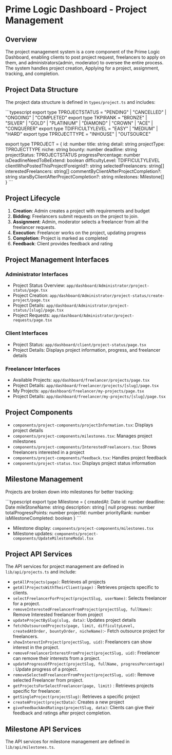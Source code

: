# Prime Logic Dashboard - Project Management

## Overview

The project management system is a core component of the Prime Logic Dashboard, enabling clients to post project request, freelancers to apply on them, and administrators(admin, moderator) to oversee the entire process. The system handles project creation, Applying for a project, assignment, tracking, and completion.

## Project Data Structure

The project data structure is defined in `types/project.ts` and includes:

\`\`\`typescript
export type TPROJECTSTATUS = "PENDING" | "CANCELLED" | "ONGOING" | "COMPLETED"
export type TKPIRANK = "BRONZE" | "SILVER" | "GOLD" | "PLATINIUM" | "DIAMOND" | "CROWN" | "ACE" | "CONQUERER"
export type TDIFFICULTYLEVEL = "EASY" | "MEDIUM" | "HARD"
export type TPROJECTTYPE = "INHOUSE" | "OUTSOURCE"

export type TPROJECT = {
  id: number
  title: string
  detail: string
  projectType: TPROJECTTYPE
  niche: string
  bounty: number
  deadline: string
  projectStatus: TPROJECTSTATUS
  progressPercentage: number
  isDeadlineNeedToBeExtend: boolean
  difficultyLevel: TDIFFICULTYLEVEL
  clientWhoPostedThisProjectForeignId?: string
  selectedFreelancers: string[]
  interestedFreelancers: string[]
  commentByClientAfterProjectCompletion?: string
  starsByClientAfterProjectCompletion?: string
  milestones: Milestone[]
}
\`\`\`

## Project Lifecycle

1. **Creation**: Admin creates a project with requirements and budget
2. **Bidding**: Freelancers submit requests on the project to join.
3. **Assignment**: Admin, moderator selects a freelancer from all the freelancer requests.
4. **Execution**: Freelancer works on the project, updating progress
5. **Completion**: Project is marked as completed
6. **Feedback**: Client provides feedback and rating

## Project Management Interfaces

### Administrator Interfaces

- Project Status Overview: `app/dashboard/Administrator/project-status/page.tsx`
- Project Creation: `app/dashboard/Administrator/project-status/create-project/page.tsx`
- Project Details: `app/dashboard/Administrator/project-status/[slug]/page.tsx`
- Project Requests: `app/dashboard/Administrator/project-requests/page.tsx`

### Client Interfaces

- Project Status: `app/dashboard/client/project-status/page.tsx`
- Project Details: Displays project information, progress, and freelancer details

### Freelancer Interfaces

- Available Projects: `app/dashboard/freelancer/projects/page.tsx`
- Project Details: `app/dashboard/freelancer/projects/[slug]/page.tsx`
- My Projects: `app/dashboard/freelancer/my-projects/page.tsx`
- Project Details: `app/dashboard/freelancer/my-projects/[slug]/page.tsx`


## Project Components

- `components/project-components/projectInformation.tsx`: Displays project details
- `components/project-components/milestones.tsx`: Manages project milestones
- `components/project-components/InterestedFreelancers.tsx`: Shows freelancers interested in a project
- `components/project-components/feedback.tsx`: Handles project feedback
- `components/project-status.tsx`: Displays project status information

## Milestone Management

Projects are broken down into milestones for better tracking:

\`\`\`typescript
export type Milestone = {
  createdAt: Date
  id: number
  deadline: Date
  mileStoneName: string
  description: string | null
  progress: number
  totalProgressPoints: number
  projectId: number
  priorityRank: number
  isMilestoneCompleted: boolean
}
\`\`\`

- Milestone display: `components/project-components/milestones.tsx`
- Milestone updates: `components/project-components/UpdateMilestoneModal.tsx`

## Project API Services

The API services for project management are defined in `lib/api/projects.ts` and include:

- `getAllProjects(page)`: Retrieves all projects
- `getAllProjectsWithTheirClient(page)` : Retrieves projects specific to clients.
- `selectFreelancerForProject(projectSlug, userName)`: Selects freelancer for a project.
- `removeInterestedFreelancerFromProject(projectSlug, fullName)`: Remove Interested freelancer from project
- `updateProjectBySlug(slug, data)`: Updates project details
- `fetchOutsourcedProjects(page, limit, difficultyLevel, createdAtOrder, bountyOrder, nicheName)`:- Fetch outsource project for freelancers.
- `showInterestInProject(projectSlug, uid)`: Freelancers can show interest in the project.
- `removeFreelancerInterestFromProject(projectSlug, uid)`: Freelancer can remove their interests from a project.
- `updateProgressOfProject(projectSlug, fullName, progressPercentage)` : Update progress of a project.
- `removeSelectedFreelancerFromProject(projectSlug, uid)`: Remove selected Freelancer from project.
- `getProjectsForSelectFreelancer(page, limit)` : Retrieves projects specific for freelancer.
- `getSingleProject(projectSlug)`: Retrieves a specific project
- `createAProject(projectData)`: Creates a new project
- `giveFeedbackAndRatings(projectSlug, data)`: Clients can give their feedback and ratings after project completion.


## Milestone API Services

The API services for milestone management are defined in `lib/api/milestones.ts`.
